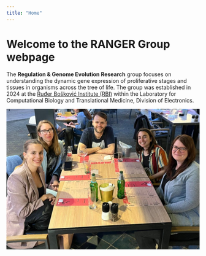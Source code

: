 ```yaml
---
title: "Home"
---
```


# **Welcome to the RANGER Group webpage**

The **Regulation & Genome Evolution Research** group focuses on understanding the dynamic gene expression of proliferative stages and tissues in organisms across the tree of life. The group was established in 2024 at the [Ruđer Bošković Institute (RBI)](https://www.irb.hr/) within the Laboratory for Computational Biology and Translational Medicine, Division of Electronics.

![Image title](images/groupPhoto.jpg)

